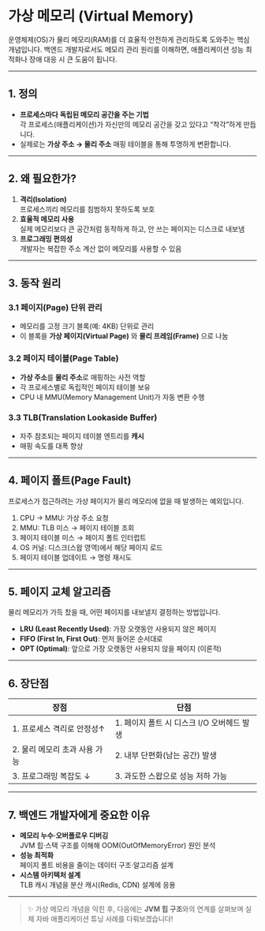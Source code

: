 # 가상 메모리 (Virtual Memory)

운영체제(OS)가 물리 메모리(RAM)를 더 효율적·안전하게 관리하도록 도와주는 핵심 개념입니다. 백엔드 개발자로서도 메모리 관리 원리를 이해하면, 애플리케이션 성능 최적화나 장애 대응 시 큰 도움이 됩니다.

---

## 1. 정의
- **프로세스마다 독립된 메모리 공간을 주는 기법**  
  각 프로세스(애플리케이션)가 자신만의 메모리 공간을 갖고 있다고 “착각”하게 만듭니다.
- 실제로는 **가상 주소 → 물리 주소** 매핑 테이블을 통해 투명하게 변환합니다.

---

## 2. 왜 필요한가?
1. **격리(Isolation)**  
   프로세스끼리 메모리를 침범하지 못하도록 보호  
2. **효율적 메모리 사용**  
   실제 메모리보다 큰 공간처럼 동작하게 하고, 안 쓰는 페이지는 디스크로 내보냄  
3. **프로그래밍 편의성**  
   개발자는 복잡한 주소 계산 없이 메모리를 사용할 수 있음

---

## 3. 동작 원리

### 3.1 페이지(Page) 단위 관리
- 메모리를 고정 크기 블록(예: 4KB) 단위로 관리  
- 이 블록을 **가상 페이지(Virtual Page)** 와 **물리 프레임(Frame)** 으로 나눔  

### 3.2 페이지 테이블(Page Table)
- **가상 주소**를 **물리 주소**로 매핑하는 사전 역할  
- 각 프로세스별로 독립적인 페이지 테이블 보유  
- CPU 내 MMU(Memory Management Unit)가 자동 변환 수행  

### 3.3 TLB(Translation Lookaside Buffer)
- 자주 참조되는 페이지 테이블 엔트리를 **캐시**  
- 매핑 속도를 대폭 향상

---

## 4. 페이지 폴트(Page Fault)
프로세스가 접근하려는 가상 페이지가 물리 메모리에 없을 때 발생하는 예외입니다.

1. CPU → MMU: 가상 주소 요청  
2. MMU: TLB 미스 → 페이지 테이블 조회  
3. 페이지 테이블 미스 → 페이지 폴트 인터럽트  
4. OS 커널: 디스크(스왑 영역)에서 해당 페이지 로드  
5. 페이지 테이블 업데이트 → 명령 재시도  

---

## 5. 페이지 교체 알고리즘
물리 메모리가 가득 찼을 때, 어떤 페이지를 내보낼지 결정하는 방법입니다.

- **LRU (Least Recently Used)**: 가장 오랫동안 사용되지 않은 페이지  
- **FIFO (First In, First Out)**: 먼저 들어온 순서대로  
- **OPT (Optimal)**: 앞으로 가장 오랫동안 사용되지 않을 페이지 (이론적)  

---

## 6. 장단점

| 장점                                       | 단점                                      |
| ------------------------------------------ | ----------------------------------------- |
| 1. 프로세스 격리로 안정성↑                 | 1. 페이지 폴트 시 디스크 I/O 오버헤드 발생 |
| 2. 물리 메모리 초과 사용 가능               | 2. 내부 단편화(남는 공간) 발생            |
| 3. 프로그래밍 복잡도 ↓                     | 3. 과도한 스왑으로 성능 저하 가능          |

---

## 7. 백엔드 개발자에게 중요한 이유
- **메모리 누수·오버플로우 디버깅**  
  JVM 힙·스택 구조를 이해해 OOM(OutOfMemoryError) 원인 분석  
- **성능 최적화**  
  페이지 폴트 비용을 줄이는 데이터 구조·알고리즘 설계  
- **시스템 아키텍처 설계**  
  TLB 캐시 개념을 분산 캐시(Redis, CDN) 설계에 응용

---

> ✨ 가상 메모리 개념을 익힌 후, 다음에는 **JVM 힙 구조**와의 연계를 살펴보며 실제 자바 애플리케이션 튜닝 사례를 다뤄보겠습니다!
